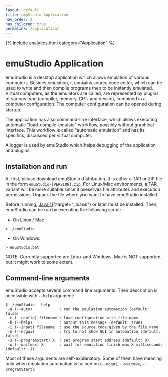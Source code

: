 ```yaml
---
layout: default
title: emuStudio Application
nav_order: 2
has_children: true
permalink: /application/
---
```


{% include analytics.html category="Application" %}

# emuStudio Application

emuStudio is a desktop application which allows emulation of various computers. Besides emulation, it contains source
code editor, which can be used to write and then compile programs then to be instantly emulated. Virtual computers, as
the emulators are called, are represented by plugins of various type (compiler, memory, CPU and device), combined in a
computer configuration. The computer configuration can be opened during startup.

The application has also command-line interface, which allows executing automatic "load-compile-emulate" workflow,
possibly without graphical interface. This workflow is called "automatic emulation" and has its specifics, discussed per
virtual computer.

A logger is used by emuStudio which helps debugging of the application and plugins.

## Installation and run

At first, please download emuStudio distribution. It is either a TAR or ZIP file in the form `emuStudio-[VERSION].zip`.
For Linux/Mac environments, a TAR variant will be more suitable since it preserves file attributes and execution
permissions. Unpack the file where you want to have emuStudio installed.

Before running, [Java 11][java11]{:target="_blank"} or later must be installed. Then, emuStudio can be run by executing
the following script:

- On Linux / Mac
```
> ./emuStudio
```

- On Windows:
```
> emuStudio.bat
```

NOTE: Currently supported are Linux and Windows. Mac is NOT supported, but it might work to some extent.

## Command-line arguments

emuStudio accepts several command line arguments. Their description is accessible with `--help` argument:

	$ ./emuStudio --help
	 -a (--auto)            : run the emulation automation (default: false)
     -c (--config) filename : load configuration with file name
     -h (--help)            : output this message (default: true)
     -i (--input) filename  : use the source code given by the file name
     -n (--nogui)           : try to not show GUI in automation (default: false)
     -s (--programStart) X  : set program start address (default: 0)
     -w (--waitmax) X       : wait for emulation finish max X milliseconds (default: -1)

Most of these arguments are self-explanatory. Some of them have meaning only when emulation automation is turned
on (`--nogui`, `--waitmax`, `--programStart`).


[java11]: https://jdk.java.net/archive/
